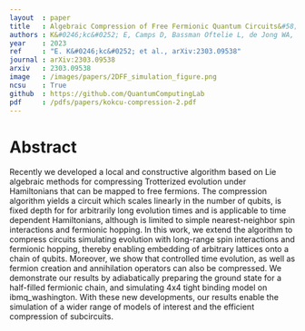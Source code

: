 ```yaml
---
layout  : paper
title   : Algebraic Compression of Free Fermionic Quantum Circuits&#58; Particle Creation, Arbitrary Lattices and Controlled Evolution
authors : K&#0246;kc&#0252; E, Camps D, Bassman Oftelie L, de Jong WA, Van Beeumen R, Kemper AF
year    : 2023
ref     : "E. K&#0246;kc&#0252; et al., arXiv:2303.09538"
journal : arXiv:2303.09538
arxiv   : 2303.09538
image   : /images/papers/2DFF_simulation_figure.png
ncsu    : True
github  : https://github.com/QuantumComputingLab
pdf     : /pdfs/papers/kokcu-compression-2.pdf
---
```


# Abstract
Recently we developed a local and constructive algorithm based on Lie algebraic methods for compressing Trotterized
evolution under Hamiltonians that can be mapped to free fermions. The compression algorithm yields a 
circuit which scales linearly in the number of qubits, is fixed depth for for arbitrarily long evolution times and is applicable to time dependent Hamiltonians, although is limited to simple nearest-neighbor spin interactions and fermionic hopping. In this work, we extend the algorithm to compress circuits simulating evolution with long-range spin interactions and fermionic hopping, thereby enabling embedding of arbitrary lattices onto a chain of qubits. Moreover, we show that controlled time evolution, as well as fermion creation and annihilation operators can also be compressed. We demonstrate our results by adiabatically preparing the ground state for a half-filled fermionic chain, and simulating
4x4 tight binding model on ibmq_washington.
With these new developments, our results enable the simulation of a wider range of models of interest and the efficient compression of subcircuits.

